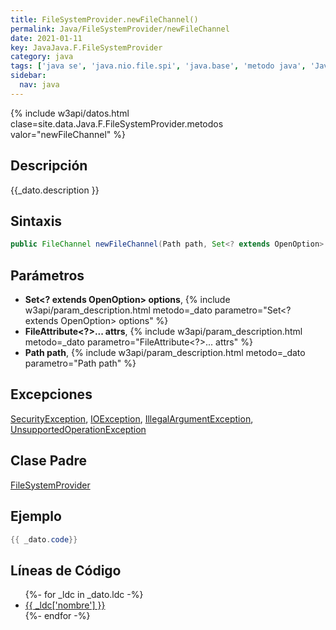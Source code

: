 ```yaml
---
title: FileSystemProvider.newFileChannel()
permalink: Java/FileSystemProvider/newFileChannel
date: 2021-01-11
key: JavaJava.F.FileSystemProvider
category: java
tags: ['java se', 'java.nio.file.spi', 'java.base', 'metodo java', 'Java 1.7']
sidebar: 
  nav: java
---
```


{% include w3api/datos.html clase=site.data.Java.F.FileSystemProvider.metodos valor="newFileChannel" %}

## Descripción
{{_dato.description }}

## Sintaxis
~~~java
public FileChannel newFileChannel(Path path, Set<? extends OpenOption> options, FileAttribute<?>... attrs) throws IOException
~~~

## Parámetros
* **Set&lt;? extends OpenOption&gt; options**,  {% include w3api/param_description.html metodo=_dato parametro="Set<? extends OpenOption> options" %}
* **FileAttribute&lt;?&gt;... attrs**,  {% include w3api/param_description.html metodo=_dato parametro="FileAttribute<?>... attrs" %}
* **Path path**,  {% include w3api/param_description.html metodo=_dato parametro="Path path" %}

## Excepciones
[SecurityException](/Java/SecurityException/), [IOException](/Java/IOException/), [IllegalArgumentException](/Java/IllegalArgumentException/), [UnsupportedOperationException](/Java/UnsupportedOperationException/)

## Clase Padre
[FileSystemProvider](/Java/FileSystemProvider/)

## Ejemplo
~~~java
{{ _dato.code}}
~~~

## Líneas de Código
<ul>
{%- for _ldc in _dato.ldc -%}
   <li>
       <a href="{{_ldc['url'] }}">{{ _ldc['nombre'] }}</a>
   </li>
{%- endfor -%}
</ul>
